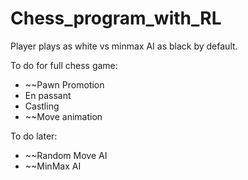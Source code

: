 # Chess_program_with_RL
Player plays as white vs minmax AI as black by default.  

To do for full chess game:  
- ~~Pawn Promotion
- En passant
- Castling
- ~~Move animation

To do later:
- ~~Random Move AI
- ~~MinMax AI

